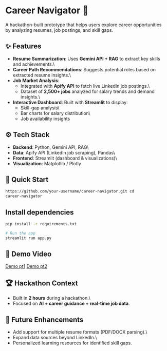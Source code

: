 # Career Navigator 🚀

A hackathon-built prototype that helps users explore career
opportunities by analyzing resumes, job postings, and skill gaps.

## ✨ Features

-   **Resume Summarization**: Uses **Gemini API + RAG** to extract key
    skills and achievements.\
-   **Career Path Recommendations**: Suggests potential roles based on
    extracted resume insights.\
-   **Job Market Analysis**:
    -   Integrated with **Apify API** to fetch live LinkedIn job
        postings.\
    -   Dataset of **2,500+ jobs** analyzed for salary trends and demand
        insights.\
-   **Interactive Dashboard**: Built with **Streamlit** to display:
    -   Skill-gap analysis\
    -   Bar charts for salary distribution\
    -   Job availability insights

## ⚙️ Tech Stack

-   **Backend**: Python, Gemini API, RAG\
-   **Data**: Apify API (LinkedIn job scraping), Pandas\
-   **Frontend**: Streamlit (dashboard & visualizations)\
-   **Visualization**: Matplotlib / Plotly

## 🚀 Quick Start

```bash \# Clone the repo git clone
https://github.com/your-username/career-navigator.git cd
career-navigator
```

## Install dependencies
```bash
pip install -r requirements.txt
```
```bash
# Run the app
streamlit run app.py
```

## 🎥 Demo Video    
[Demo pt1](https://drive.google.com/file/d/1SAXS_lVL5ijFA62GNP3oJ0D8h6NzldO2/view?usp=sharing) 
[Demo pt2](https://drive.google.com/file/d/1SAXS_lVL5ijFA62GNP3oJ0D8h6NzldO2/view?usp=sharing) 


## 🏆 Hackathon Context

-   Built in **2 hours** during a hackathon.\
-   Focused on **AI + career guidance + real-time job data**.

## 📌 Future Enhancements

-   Add support for multiple resume formats (PDF/DOCX parsing).\
-   Expand data sources beyond LinkedIn.\
-   Personalized learning resources for identified skill gaps.
